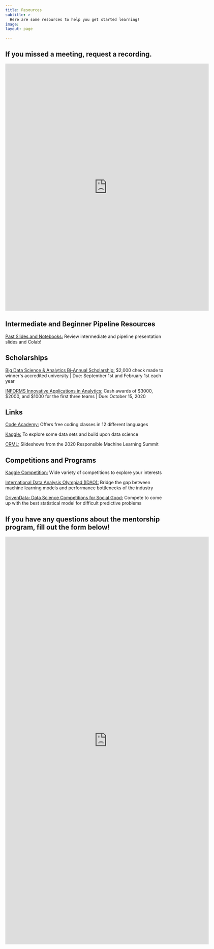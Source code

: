 ```yaml
---
title: Resources
subtitle: >-
  Here are some resources to help you get started learning!
image:
layout: page

---
```

## If you missed a meeting, request a recording.
<iframe src="https://docs.google.com/forms/d/e/1FAIpQLScnN0wynfD4STi8bklzbkQPvjKZJ9KVwDfRixlrSHE5nk-DCQ/viewform?embedded=true" width="640" height="776" frameborder="0" marginheight="0" marginwidth="0">Loading…</iframe>

## Intermediate and Beginner Pipeline Resources
[Past Slides and Notebooks:](https://drive.google.com/drive/folders/1nbSnA1SH17mV0-RLNgw1Y0Vxj6ib5K04?usp=sharin "Past Slides/Notebooks") Review intermediate and pipeline presentation slides and Colab!


## Scholarships

[Big Data Science & Analytics Bi-Annual Scholarship:](http://www.mastersofbusinessanalytics.com/scholarships/big-data-analytics-scholarship/ "Big Data Scholarship") $2,000 check made to winner's accredited university | Due: September 1st and February 1st each year

[INFORMS Innovative Applications in Analytics:](https://www.informs.org/Recognizing-Excellence/Community-Prizes/Analytics-Society/Innovative-Applications-in-Analytics-Award/Innovative-Applications-in-Analytics-Award-Application-Process "INFORMS Scholarship") Cash awards of $3000, $2000, and $1000 for the first three teams | Due: October 15, 2020

## Links

[Code Academy:](https://www.codecademy.com/learn/paths/data-science "Code Academy") Offers free coding classes in 12 different languages

[Kaggle:](https://www.kaggle.com/learn/overview "Kaggle") To explore some data sets and build upon data science

[CRML:](https://slideslive.com/crml-uc-santa-barbara "CRML") Slideshows from the 2020 Responsible Machine Learning Summit

## Competitions and Programs

[Kaggle Competition:](https://www.kaggle.com/competitions "Kaggle") Wide variety of competitions to explore your interests

[International Data Analysis Olympiad (IDAO):](https://idao.world/ "IDAO") Bridge the gap between machine learning models and performance bottlenecks of the industry

[DrivenData: Data Science Competitions for Social Good:](https://www.drivendata.org/competitions/ "DrivenData") Compete to come up with the best statistical model for difficult predictive problems

## If you have any questions about the mentorship program, fill out the form below!

<iframe src="https://docs.google.com/forms/d/e/1FAIpQLSdQcbSJOMuYlrE01-FXHzd5PebvniRwS-0DfcRDErbOUX7FjA/viewform?embedded=true" width="640" height="1280" frameborder="0" marginheight="0" marginwidth="0">Loading…</iframe>
